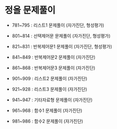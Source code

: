 # 정올 문제풀이

- 781~795 : 리스트1 문제풀이 (자가진단, 형성평가)
- 801~814 : 선택제어문 문제풀이 (자가진단, 형성평가)
- 821~831 : 반복제어문1 문제풀이 (자가진단, 형성평가)
- 841~849 : 반복제어문2 문제풀이 (자가진단)
- 861~868 : 반복제어문3 문제풀이 (자가진단)

- 901~909 : 리스트2 문제풀이 (자가진단)
- 921~928 : 리스트3 문제풀이 (자가진단)
- 941~947 : 기타자료형 문제풀이 (자가진단)
- 961~968 : 함수1 문제풀이 (자가진단)
- 981~986 : 함수2 문제풀이 (자가진단)
